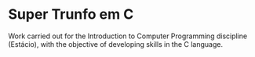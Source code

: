 # Super Trunfo em C
Work carried out for the Introduction to Computer Programming discipline (Estácio), with the objective of developing skills in the C language.
